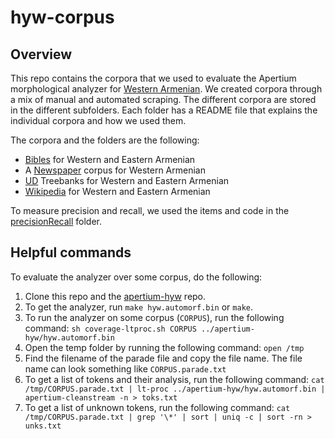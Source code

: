 # hyw-corpus

## Overview
This repo contains the corpora that we used to evaluate the Apertium morphological analyzer for [Western Armenian](https://github.com/apertium/apertium-hyw/). We created corpora through a mix of manual and automated scraping. The different corpora are stored in the different subfolders. Each folder has a README file that explains the individual corpora and how we used them.

The corpora and the folders are the following:

* [Bibles](Bibles/) for Western and Eastern Armenian
* A [Newspaper](Newspaper/) corpus for Western Armenian
* [UD](UD/) Treebanks for Western and Eastern Armenian
* [Wikipedia](Wikipedia/) for Western and Eastern Armenian

To measure precision and recall, we used the items and code in the [precisionRecall](precisionRecall/) folder. 

## Helpful commands

To evaluate the analyzer over some corpus, do the following:

1. Clone this repo and the [apertium-hyw](https://github.com/apertium/apertium-hyw/) repo.
2. To get the analyzer, run `make hyw.automorf.bin` or `make`.
3. To run the analyzer on some corpus (`CORPUS`), run the following command:
`sh coverage-ltproc.sh CORPUS ../apertium-hyw/hyw.automorf.bin`
4. Open the temp folder by running the following command:
	 `open /tmp`
5. Find the filename of the parade file and copy the file name. 
The file name can look something like `CORPUS.parade.txt`
6. To get a list of tokens and their analysis, run the following command:
`cat /tmp/CORPUS.parade.txt | lt-proc ../apertium-hyw/hyw.automorf.bin | apertium-cleanstream -n > toks.txt`
7. To get a list of unknown tokens, run the following command:
`cat /tmp/CORPUS.parade.txt | grep '\*' | sort | uniq -c | sort -rn > unks.txt`








